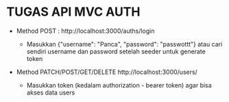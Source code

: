 # TUGAS API MVC AUTH


* Method POST : http://localhost:3000/auths/login 
    * Masukkan {"username": "Panca", "password": "passwottt"} atau cari sendiri username dan password setelah seeder untuk generate token




* Method PATCH/POST/GET/DELETE  http://localhost:3000/users/
    * Masukkan token (kedalam authorization - bearer token) agar bisa akses data users